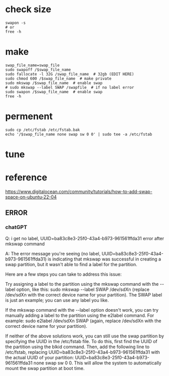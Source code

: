 
# check size
    swapon -s
    # or
    free -h

# make
    swap_file_name=swap_file
    sudo swapoff /$swap_file_name
    sudo fallocate -l 32G /swap_file_name  # 32gb (EDIT HERE)
    sudo chmod 600 /$swap_file_name  # make private
    sudo mkswap /$swap_file_name  # enable swap
    # sudo mkswap --label SWAP /swapfile  # if no label error
    sudo swapon /$swap_file_name  # enable swap
    free -h

# permenent
    sudo cp /etc/fstab /etc/fstab.bak
    echo '/$swap_file_name none swap sw 0 0' | sudo tee -a /etc/fstab
    
# tune


# reference
https://www.digitalocean.com/community/tutorials/how-to-add-swap-space-on-ubuntu-22-04


## ERROR
### chatGPT
Q: 
i get no label, UUID=ba83c8e3-25f0-43a4-b973-961561ffda31 error after mkswap command

A:
The error message you're seeing (no label, UUID=ba83c8e3-25f0-43a4-b973-961561ffda31) is indicating that mkswap was successful in creating a swap partition, but it wasn't able to find a label for the partition.

Here are a few steps you can take to address this issue:

Try assigning a label to the partition using the mkswap command with the --label option, like this: sudo mkswap --label SWAP /dev/sdXn (replace /dev/sdXn with the correct device name for your partition). The SWAP label is just an example; you can use any label you like.

If the mkswap command with the --label option doesn't work, you can try manually adding a label to the partition using the e2label command. For example: sudo e2label /dev/sdXn SWAP (again, replace /dev/sdXn with the correct device name for your partition).

If neither of the above solutions work, you can still use the swap partition by specifying the UUID in the /etc/fstab file. To do this, first find the UUID of the partition using the blkid command. Then, add the following line to /etc/fstab, replacing UUID=ba83c8e3-25f0-43a4-b973-961561ffda31 with the actual UUID of your partition: UUID=ba83c8e3-25f0-43a4-b973-961561ffda31 none swap sw 0 0. This will allow the system to automatically mount the swap partition at boot time.
